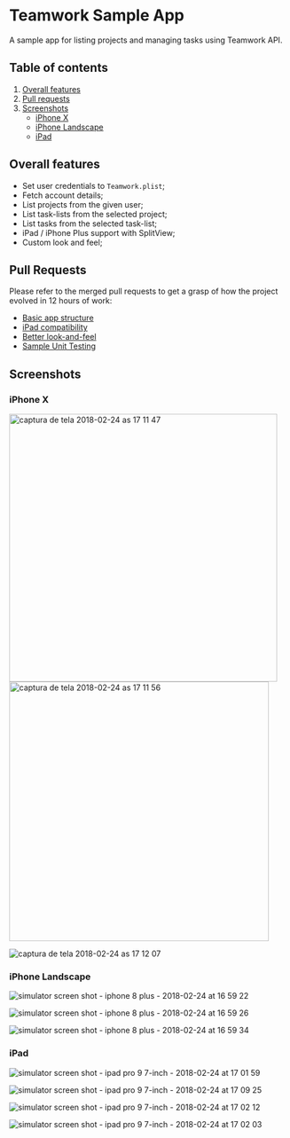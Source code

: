 # Teamwork Sample App
A sample app for listing projects and managing tasks using Teamwork API.

## Table of contents
1. [Overall features](#overall-features)
2. [Pull requests](#pull-requests)
3. [Screenshots](#screenshots)
   * [iPhone X](#iphone-x)
   * [iPhone Landscape](#iphone-landscape)
   * [iPad](#ipad)

## Overall features
- Set user credentials to `Teamwork.plist`;
- Fetch account details;
- List projects from the given user;
- List task-lists from the selected project;
- List tasks from the selected task-list;
- iPad / iPhone Plus support with SplitView;
- Custom look and feel;

## Pull Requests
Please refer to the merged pull requests to get a grasp of how the project evolved in 12 hours of work:
- [Basic app structure](https://github.com/thiagoricieri/Teamwork-Sample-App/pull/1)
- [iPad compatibility](https://github.com/thiagoricieri/Teamwork-Sample-App/pull/2)
- [Better look-and-feel](https://github.com/thiagoricieri/Teamwork-Sample-App/pull/3)
- [Sample Unit Testing](https://github.com/thiagoricieri/Teamwork-Sample-App/pull/4)

## Screenshots

### iPhone X
<img width="483" alt="captura de tela 2018-02-24 as 17 11 47" src="https://user-images.githubusercontent.com/1290207/36634630-39c12704-1986-11e8-8bd9-26f66e7842be.png">

<img width="468" alt="captura de tela 2018-02-24 as 17 11 56" src="https://user-images.githubusercontent.com/1290207/36634631-3ab98188-1986-11e8-8744-717f9b0b14f8.png">

![captura de tela 2018-02-24 as 17 12 07](https://user-images.githubusercontent.com/1290207/36634632-3bbea1b2-1986-11e8-8041-3d70deaf6adb.png)

### iPhone Landscape
![simulator screen shot - iphone 8 plus - 2018-02-24 at 16 59 22](https://user-images.githubusercontent.com/1290207/36634640-59244a18-1986-11e8-9d53-abc018eecf96.png)

![simulator screen shot - iphone 8 plus - 2018-02-24 at 16 59 26](https://user-images.githubusercontent.com/1290207/36634641-594786c2-1986-11e8-904b-6fc75594d29f.png)

![simulator screen shot - iphone 8 plus - 2018-02-24 at 16 59 34](https://user-images.githubusercontent.com/1290207/36634642-5969f338-1986-11e8-8acb-7ac351c39ba2.png)

### iPad
![simulator screen shot - ipad pro 9 7-inch - 2018-02-24 at 17 01 59](https://user-images.githubusercontent.com/1290207/36634648-6b933fec-1986-11e8-8c53-47777882ef2c.png)

![simulator screen shot - ipad pro 9 7-inch - 2018-02-24 at 17 09 25](https://user-images.githubusercontent.com/1290207/36634649-6bb61df0-1986-11e8-8f74-ffe63704a9c7.png)

![simulator screen shot - ipad pro 9 7-inch - 2018-02-24 at 17 02 12](https://user-images.githubusercontent.com/1290207/36634650-6bd99528-1986-11e8-8cd7-0100079ae8dc.png)

![simulator screen shot - ipad pro 9 7-inch - 2018-02-24 at 17 02 03](https://user-images.githubusercontent.com/1290207/36634651-6bfd1e9e-1986-11e8-9776-8b8aa47eb24d.png)
